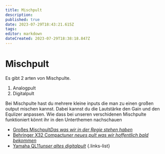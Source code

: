 ```yaml
---
title: Mischpult
description: 
published: true
date: 2023-07-29T18:43:21.615Z
tags: 
editor: markdown
dateCreated: 2023-07-29T18:38:18.847Z
---
```


# Mischpult

Es gibt 2 arten von Mischpulte. 

1. Analogpult
2. Digitalpult

Bei Mischpulte hast du mehrere kleine inputs die man zu einen großen output mischen kannst. Dabei kannst du die Lautstärke den Gain und den Equlizer anpassen. 
Wie dass bei unseren verschidenen Mischpulte funktioniert könnt ihr in den Unterthemen nachschauen

- [Großes Mischpult*Das was wir in der Regie stehen haben*](/ton/mischpult/groß)
- [Behringer X32 Compact*uner neues pult was wir hoffentlich bald bekommen*](/ton/mischpult/x32-compact)
- [Yamaha QL11*unser altes digitalpult*](ton/mischpult/yamaha-ql11)
{.links-list}